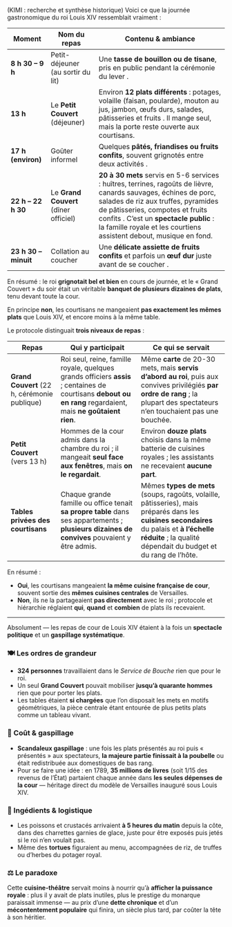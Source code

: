 
(KIMI : recherche et synthèse historique) Voici ce que la journée gastronomique du roi Louis XIV ressemblait vraiment :

| Moment | Nom du repas | Contenu & ambiance |
|---|---|---|
| **8 h 30 – 9 h** | Petit-déjeuner (au sortir du lit) | Une **tasse de bouillon ou de tisane**, pris en public pendant la cérémonie du lever . |
| **13 h** | Le **Petit Couvert** (déjeuner) | Environ **12 plats différents** : potages, volaille (faisan, poularde), mouton au jus, jambon, œufs durs, salades, pâtisseries et fruits . Il mange seul, mais la porte reste ouverte aux courtisans. |
| **17 h (environ)** | Goûter informel | Quelques **pâtés, friandises ou fruits confits**, souvent grignotés entre deux activités . |
| **22 h – 22 h 30** | Le **Grand Couvert** (dîner officiel) | **20 à 30 mets** servis en 5-6 services : huîtres, terrines, ragoûts de lièvre, canards sauvages, échines de porc, salades de riz aux truffes, pyramides de pâtisseries, compotes et fruits confits . C’est un **spectacle public** : la famille royale et les courtiens assistent debout, musique en fond. |
| **23 h 30 – minuit** | Collation au coucher | Une **délicate assiette de fruits confits** et parfois un **œuf dur** juste avant de se coucher . |

En résumé : le roi **grignotait bel et bien** en cours de journée, et le « Grand Couvert » du soir était un véritable **banquet de plusieurs dizaines de plats**, tenu devant toute la cour.

En principe **non**, les courtisans ne mangeaient **pas exactement les mêmes plats** que Louis XIV, et encore moins à la même table. 

Le protocole distinguait **trois niveaux de repas** :

| Repas | Qui y participait | Ce qui se servait |
|---|---|---|
| **Grand Couvert** (22 h, cérémonie publique) | Roi seul, reine, famille royale, quelques grands officiers **assis** ; centaines de courtisans **debout ou en rang** regardaient, mais **ne goûtaient rien**. | Même **carte** de 20-30 mets, mais **servis d’abord au roi**, puis aux convives privilégiés **par ordre de rang** ; la plupart des spectateurs n’en touchaient pas une bouchée. |
| **Petit Couvert** (vers 13 h) | Hommes de la cour admis dans la chambre du roi ; il mangeait **seul face aux fenêtres**, mais **on le regardait**. | Environ **douze plats** choisis dans la même batterie de cuisines royales ; les assistants ne recevaient **aucune part**. |
| **Tables privées des courtisans** | Chaque grande famille ou office tenait **sa propre table** dans ses appartements ; **plusieurs dizaines de convives** pouvaient y être admis. | Mêmes **types de mets** (soups, ragoûts, volaille, pâtisseries), mais préparés dans les **cuisines secondaires** du palais et **à l’échelle réduite** ; la qualité dépendait du budget et du rang de l’hôte. |

En résumé :  
- **Oui**, les courtisans mangeaient **la même cuisine française de cour**, souvent sortie des **mêmes cuisines centrales** de Versailles.  
- **Non**, ils ne la partageaient **pas directement** avec le roi ; protocole et hiérarchie réglaient **qui**, **quand** et **combien** de plats ils recevaient.

---

Absolument — les repas de cour de Louis XIV étaient à la fois un **spectacle politique** et un **gaspillage systématique**.  

### 🍽️ Les ordres de grandeur  
- **324 personnes** travaillaient dans le *Service de Bouche* rien que pour le roi.  
- Un seul **Grand Couvert** pouvait mobiliser **jusqu’à quarante hommes** rien que pour porter les plats.  
- Les tables étaient **si chargées** que l’on disposait les mets en motifs géométriques, la pièce centrale étant entourée de plus petits plats comme un tableau vivant.  

### 💸 Coût & gaspillage  
- **Scandaleux gaspillage** : une fois les plats présentés au roi puis « présentés » aux spectateurs, **la majeure partie finissait à la poubelle** ou était redistribuée aux domestiques de bas rang.  
- Pour se faire une idée : en 1789, **35 millions de livres** (soit 1/15 des revenus de l’État) partaient chaque année dans **les seules dépenses de la cour** — héritage direct du modèle de Versailles inauguré sous Louis XIV.  

### 🐢 Ingédients & logistique  
- Les poissons et crustacés arrivaient **à 5 heures du matin** depuis la côte, dans des charrettes garnies de glace, juste pour être exposés puis jetés si le roi n’en voulait pas.  
- Même des **tortues** figuraient au menu, accompagnées de riz, de truffes ou d’herbes du potager royal.  

### ⚖️ Le paradoxe  
Cette **cuisine-théâtre** servait moins à nourrir qu’à **afficher la puissance royale** : plus il y avait de plats inutiles, plus le prestige du monarque paraissait immense — au prix d’une **dette chronique** et d’un **mécontentement populaire** qui finira, un siècle plus tard, par coûter la tête à son héritier.
